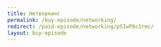 ```yaml
---
title: Нетворкинг
permalink: /buy-episode/networking/
redirect: /paid-episode/networking/pSIwP8c1rmc/
layout: buy-episode
---
```

